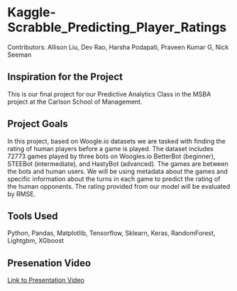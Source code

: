 # Kaggle-Scrabble_Predicting_Player_Ratings

Contributors: Allison Liu, Dev Rao, Harsha Podapati, Praveen Kumar G, Nick Seeman

## Inspiration for the Project

This is our final project for our Predictive Analytics Class in the MSBA project at the Carlson School of Management. 

## Project Goals

In this project, based on Woogle.io datasets we are tasked with finding the rating of human players before a game is played. The dataset includes 72773 games played by three bots on Woogles.io BetterBot (beginner), STEEBot (intermediate), and HastyBot (advanced). The games are between the bots and human users. We will be using metadata about the games and specific information about the turns in each game to predict the rating of the human opponents. The rating provided from our model will be evaluated by RMSE.  

## Tools Used
Python, Pandas, Matplotlib, Tensorflow, Sklearn, Keras, RandomForest, Lightgbm, XGboost

## Presenation Video

<a href="https://youtu.be/zw5c425LxMs">Link to Presentation Video </a>
